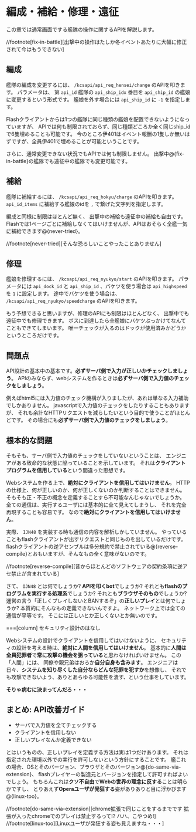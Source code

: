# 編成・補給・修理・遠征

この章では通常画面でする艦隊の操作に関するAPIを解説します。

//footnote[fix-in-battle][出撃中の操作はたしか冬イベントあたりに大幅に修正されて今はもうできない]

## 編成

艦隊の編成を変更するには、 `/kcsapi/api_req_hensei/change` のAPIを叩きます。
パラメータは、 第 `api_id` 艦隊の `api_ship_idx` 番目を `api_ship_id` の艦娘に変更するという形式です。
艦娘を外す場合には `api_ship_id` に `-1` を指定します。

Flashクライアントからは1つの艦隊に同じ種類の艦娘を配置できないようになっていますが、
APIでは何も制限されておらず、同じ種類どころか全く同じship_idで6隻埋めることも可能です。
今のところ伊401はイベント報酬の1隻しか無いはずですが、全員伊401で埋めることが可能ということです。

さらに、通常変更できない状況でもAPIでは何も制限しません。
出撃中@<fn>{fix-in-battle}の艦隊でも遠征中の艦隊でも変更可能です。

## 補給

艦隊に補給するには、 `/kcsapi/api_req_hokyu/charge` のAPIを叩きます。
`api_id_items` に補給する艦娘のidを `,` で繋げた文字列を指定します。

編成と同様に制限はほとんど無く、
出撃中の補給も遠征中の補給も自由です。
Flashでは1ページごとに補給しなくてはいけませんが、APIはおそらく全艦一気に補給できます@<fn>{never-tried}。

//footnote[never-tried][そんな恐ろしいことやったことありません]

## 修理

艦娘を修理するには、 `/kcsapi/api_req_nyukyo/start` のAPIを叩きます。
パラメータには `api_dock_id` と `api_ship_id` 、バケツを使う場合は `api_highspeed` を `1` に設定します。
途中でバケツを使う場合は、 `/kcsapi/api_req_nyukyo/speedcharge` のAPIを叩きます。

もう予想できると思いますが、修理のAPIにも制限はほとんどなく、
出撃中でも遠征中でも修理できます。
ボスに到達したら全艦娘にバケツぶっかけてなんてこともできてしまいます。
唯一チェックが入るのはドックが使用済みかどうかというところだけです。

## 問題点

API設計の基本中の基本です。**必ずサーバ側で入力が正しいかチェックしましょう**。
APIのみならず、webシステムを作るときは**必ずサーバ側で入力値のチェックをしましょう**。

例えばhtml5には入力値のチェック機構が入りましたが、あれは単なる入力補助でしかありません。
javascriptで入力値のチェックをしたりすることもありますが、
それも余計なHTTPリクエストを減らしたいという目的で使うことがほとんどです。
その場合にも**必ずサーバ側で入力値のチェックをしましょう**。

## 根本的な問題

そもそも、サーバ側で入力値のチェックをしていないということは、
エンジニアがある致命的な状態に陥っていることを示しています。
それは**クライアントプログラムを信用している**という間違った思想です。

Webシステムを作る上で、**絶対にクライアントを信用してはいけません**。
HTTPの仕様上、何が正しいのか、何が正しくないのか判断することはできません。
そもそも正・不正の概念を定義することすら不可能なんじゃないでしょうか。
全ての通信は、実行するユーザには基本的に全て見えてしまうし、
それを完全再現することも容易です。
なので**絶対にクライアントを信用してはいけません**。

実際、 `IJN48` を実装する時も通信の内容を解析しかしていません。
やっていることもflashクライアントが出すリクエストと同じものを出しているだけです。
flashクライアントの逆アセンブルは多分規約で禁止されている@<fn>{reverse-compile}とおもいますが、そんなもの全く意味がないのです。

//footnote[reverse-compile][昔からほとんどのソフトウェアの契約条項に逆アセ禁止が含まれている]

さて、 `IJN48` とは何でしょうか?
**APIを叩くbot**でしょうか?
それとも**flashのプログラムを実行する処理系**でしょうか?
それとも**ブラウザそのもの**でしょうか?
運営の言う「正しくプレイしないとBANするぞ」の**正しいプレイ**とは何でしょうか?
本質的にそんなもの定義できないんですよ。
ネットワーク上では全ての通信が平等です。
そこには正しいとか正しくないとか無いのです。

===[column] セキュリティ設計のはなし

Webシステムの設計でクライアントを信用してはいけないように、
セキュリティの設計を考える時は、**絶対に人間を信用してはいけません**。
基本的に**人間は全員犯罪者**で**常に攻撃の機会を狙っている**と思わなければいけません。
この「人間」には、 同僚や親兄弟はおろか**自分自身も含みます**。
エンジニアは日々、**システムを知り尽くした自分ならどんな犯罪を犯すか**を想像し、
それでも攻撃できないよう、ありとあらゆる可能性を潰す、という仕事をしています。

**そりゃ病むに決まってんだろ・・・**


## まとめ: API改善ガイド

- サーバで入力値を全てチェックする
- クライアントを信用しない
- 正しいプレイなんか定義できない

とはいうものの、正しいプレイを定義する方法は実は1つだけあります。
それは指定された環境以外での実行を許可しないという方針にすることです。
艦これの場合、OSとそのバージョン、ブラウザとそのバージョン@<fn>{do-same-via-extension}、
flashプレイヤーの製造元とバージョンを指定して許可すればよいでしょう。
もちろんこれは**クソ不自由**で**Webの世界の理念に反する**ことは明らかですし、
とりあえず**Operaユーザが発狂する**姿がありありと目に浮かびます@<fn>{linux-too}。

//footnote[do-same-via-extension][chrome拡張で同じことをするまでです 拡張が入ったchromeでのプレイは禁止するって!? ハハ、こやつめ!]
//footnote[linux-too][Linuxユーザが発狂する姿も見えますね・・・]
